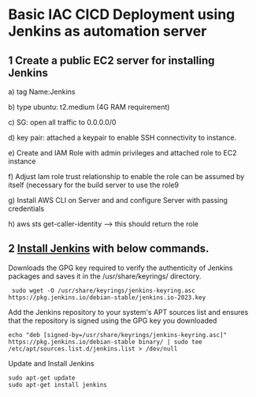 # Basic IAC CICD Deployment using Jenkins as automation server




##  1 Create a public EC2 server for installing Jenkins

a)	 tag Name:Jenkins

b)	 type ubuntu: t2.medium (4G RAM requirement) 

c)	 SG: open all traffic to 0.0.0.0/0

d)	 key pair: attached a keypair to enable SSH connectivity to instance. 

e)	Create and IAM Role with admin privileges and attached role to EC2 instance

f)	Adjust Iam role trust relationship to enable the role can be assumed by itself (necessary for the build server to use the role9

g)	Install AWS CLI on Server and and configure Server with passing credentials

h)	aws sts get-caller-identity  —> this should return the role 




## 2 [Install Jenkins](https://www.jenkins.io/doc/book/installing/linux/#debianubuntu) with below commands. 

Downloads the GPG key required to verify the authenticity of Jenkins packages and saves it in the /usr/share/keyrings/ directory.

     sudo wget -O /usr/share/keyrings/jenkins-keyring.asc https://pkg.jenkins.io/debian-stable/jenkins.io-2023.key

Add the Jenkins repository to your system's APT sources list and ensures that the repository is signed using the GPG key you downloaded

    echo "deb [signed-by=/usr/share/keyrings/jenkins-keyring.asc]"  https://pkg.jenkins.io/debian-stable binary/ | sudo tee /etc/apt/sources.list.d/jenkins.list > /dev/null


Update and Install Jenkins 

    sudo apt-get update
    sudo apt-get install jenkins
